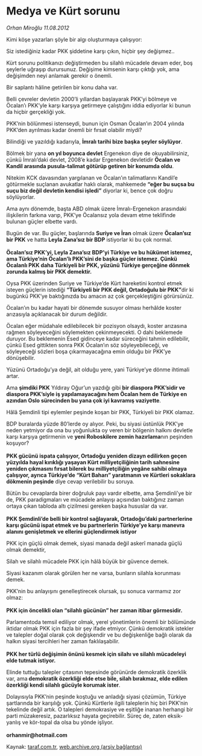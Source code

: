 # Medya ve Kürt sorunu

*Orhan Miroğlu 11.08.2012*

<div class="yazi"><p>Kimi köşe yazarları şöyle bir algı oluşturmaya çalışıyor:</p>
<p>Siz istediğiniz kadar PKK şiddetine karşı çıkın, hiçbir şey değişmez..</p>
<p>Kürt sorunu politikanızı değiştirmeden bu silahlı mücadele devam eder, boş şeylerle uğraşıp durursunuz. Değişime kimsenin karşı çıktığı yok, ama değişimden neyi anlamak gerekir o önemli. </p>
<p>Bir saplantı hâline getirilen bir konu daha var.</p>
<p>Belli çevreler devletin 2000’li yıllardan başlayarak PKK’yi bölmeye ve Öcalan’ı PKK’yle karşı karşıya getirmeye çalıştığını iddia ediyorlar ki bunun da hiçbir gerçekliği yok.</p>
<p>PKK’nin bölünmesi istenseydi, bunun için Osman Öcalan’ın 2004 yılında PKK’den ayrılması kadar önemli bir fırsat olabilir miydi? </p>
<p>Bilindiği ve yazıldığı kadarıyla, <b>İmralı tarihi bize başka şeyler söylüyor</b>.</p>
<p>Bölmek bir yana <b>on yıl boyunca devlet</b> Ergenekon diye de okuyabilirsiniz, çünkü İmralı’daki devlet, 2008’e kadar Ergenekon devletidir <b>Öcalan ve Kandil arasında pusula-talimat götürüp getiren bir konumda oldu</b>.</p>
<p>Nitekim KCK davasından yargılanan ve Öcalan’ın talimatlarını Kandil’e götürmekle suçlanan avukatlar haklı olarak, mahkemede <b>“eğer bu suçsa bu suçu biz değil devletin kendisi işledi”</b> diyorlar ki, bence çok doğru söylüyorlar.</p>
<p>Ama aynı dönemde, başta ABD olmak üzere İmralı-Ergenekon arasındaki ilişkilerin farkına varıp, PKK’ye Öcalansız yola devam etme teklifinde bulunan güçler elbette vardı.</p>
<p>Bugün de var. Bu güçler, başlarında <b>Suriye ve İran</b> olmak üzere <b>Öcalan’sız bir PKK</b> ve hatta <b>Leyla Zana’sız bir BDP</b> istiyorlar ki bu çok normal.<br/><br/><b>Öcalan’sız PKK’yi, Leyla Zana’sız BDP’yi Türkiye ve bu hükümet istemez, ama Türkiye’nin Öcalan’lı PKK’sini de başka güçler istemez. Çünkü Öcalanlı PKK daha Türkiyeli bir PKK, yüzünü Türkiye gerçeğine dönmek zorunda kalmış bir PKK demektir.</b></p>
<p>Oysa PKK üzerinden Suriye ve Türkiye’de Kürt hareketini kontrol etmek isteyen güçlerin istediği <b>“Türkiyeli bir PKK değil, Ortadoğulu bir PKK”</b>dir ki bugünkü PKK’ye baktığınızda bu amacın az çok gerçekleştiğini görürsünüz. </p>
<p>Öcalan’ın bu kadar hayati bir dönemde susuyor olması herhâlde koster arızasıyla açıklanacak bir durum değildir.</p>
<p>Öcalan eğer müdahale edilebilecek bir pozisyon olsaydı, koster arızasına rağmen söyleyeceğini söylemekten çekinmeyecekti. O dahi beklemede duruyor. Bu beklemenin Esed gidinceye kadar süreceğini tahmin edilebilir, çünkü Esed gittikten sonra PKK Öcalan’ın söz söyleyebileceği, ve söyleyeceği sözleri boşa çıkarmayacağına emin olduğu bir PKK’ye dönüşebilir. </p>
<p>Yüzünü Ortadoğu’ya değil, ait olduğu yere, yani Türkiye’ye dönme ihtimali artar.</p>
<p>Ama <b>şimdiki PKK</b> Yıldıray Oğur’un yazdığı gibi <b>bir diaspora PKK’sidir ve diaspora PKK’siyle iş yapılamayacağını hem Öcalan hem de Türkiye en azından Oslo sürecinden bu yana çok iyi kavramış vaziyette</b>. </p>
<p>Hâlâ Şemdinli tipi eylemler peşinde koşan bir PKK, Türkiyeli bir PKK olamaz.</p>
<p>BDP buralarda yüzde 80’lerde oy alıyor. Peki, bu siyasi üstünlük PKK’ye neden yetmiyor da ona bu yoğunlukta oy veren bir bölgenin halkını devletle karşı karşıya getirmenin ve <b>yeni Roboskilere zemin hazırlama</b>nın peşinden koşuyor?<br/><br/><b>PKK gücünü ispata çalışıyor, Ortadoğu yeniden dizayn edilirken geçen yüzyılda hayal kırıklığı yaşayan Kürt milliyetçiliğinin tarih sahnesine yeniden çıkmasını fırsat bilerek bu milliyetçiliğin yegâne sahibi olmaya çalışıyor, ayrıca Türkiye’de “Kürt Baharı” yaratmanın ve Kürtleri sokaklara dökmenin peşinde</b> diye cevap verilebilir bu soruya.</p>
<p>Bütün bu cevaplarda birer doğruluk payı vardır elbette, ama Şemdinli’ye bir de, PKK paradigmaları ve mücadele anlayışı açısından baktığınız zaman ortaya çıkan tabloda altı çizilmesi gereken başka hususlar da var.<br/><br/><b>PKK Şemdinli’de belli bir kontrol sağlayarak, Ortadoğu’daki partnerlerine karşı gücünü ispat etmek ve bu partnerlerin Türkiye’ye karşı manevra alanını genişletmek ve ellerini güçlendirmek istiyor</b></p>
<p>PKK için güçlü olmak demek, siyasi manada değil askerî manada güçlü olmak demektir, </p>
<p>Silah ve silahlı mücadele PKK için hâlâ büyük bir güvence demek.</p>
<p>Siyasi kazanım olarak görülen her ne varsa, bunların silahla korunması demek.</p>
<p>PKK’nin bu anlayışını genelleştirecek olursak, şu sonuca varmamız zor olmaz:<br/><br/><b>PKK için öncelikli olan “silahlı gücünün” her zaman itibar görmesidir.</b></p>
<p>Parlamentoda temsil ediliyor olmak, yerel yönetimlerin önemli bir bölümünde iktidar olmak PKK için fazla bir şey ifade etmiyor. Çünkü demokratik istekler ve talepler doğal olarak çok değişkendir ve bu değişkenliğe bağlı olarak da halkın siyasi tercihleri her zaman faklılaşabilir.<br/><br/><b>PKK her türlü değişimin önünü kesmek için silahı ve silahlı mücadeleyi elde tutmak istiyor.</b></p>
<p>Elinde tuttuğu talepler çıtasının tepesinde görünürde demokratik özerklik var, ama<b> demokratik özerkliği elde etse bile, silah bırakmaz, elde edilen özerkliği kendi silahlı gücüyle korumak ister</b>.</p>
<p>Dolayısıyla PKK’nin peşinde koştuğu ve anladığı siyasi çözümün, Türkiye şartlarında bir karşılığı yok. Çünkü Kürtlerle ilgili taleplerin hiç biri PKK’nin tekelinde değil artık. O talepleri demokrasiye ve eşitliğe inanan herhangi bir parti müzakeresiz, pazarlıksız hayata geçirebilir. Süreç de, zaten eksik-yanlış ve kör-topal da olsa bu yönde işliyor.<br/><br/><b>orhanmir@hotmail.com</b></p>
</div>

Kaynak: [taraf.com.tr](http://www.taraf.com.tr/orhan-miroglu/makale-medya-ve-kurt-sorunu.htm), [web.archive.org (arşiv bağlantısı)](http://web.archive.org/web/20131107132633/http://www.taraf.com.tr/orhan-miroglu/makale-medya-ve-kurt-sorunu.htm)
